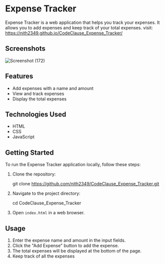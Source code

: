 # Expense Tracker

Expense Tracker is a web application that helps you track your expenses. It allows you to add expenses and keep track of your total expenses.
visit: https://nith2349.github.io/CodeClause_Expense_Tracker/

## Screenshots
![Screenshot (172)](https://github.com/nith2349/CodeClause_Expense_Tracker/assets/76637901/c8aa3e24-556d-40e8-b9ef-534b5337f2ce)


## Features

- Add expenses with a name and amount
- View and track expenses
- Display the total expenses

## Technologies Used

- HTML
- CSS
- JavaScript

## Getting Started

To run the Expense Tracker application locally, follow these steps:

1. Clone the repository:

    git clone https://github.com/nith2349/CodeClause_Expense_Tracker.git

3. Navigate to the project directory:

    cd CodeClause_Expense_Tracker

4. Open `index.html` in a web browser.

## Usage

1. Enter the expense name and amount in the input fields.
2. Click the "Add Expense" button to add the expense.
3. The total expenses will be displayed at the bottom of the page.
4. Keep track of all the expenses

